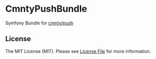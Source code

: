 # CmntyPushBundle
Symfony Bundle for [cmnty/push](https://github.com/cmnty/php-push)

## License

The MIT License (MIT). Please see [License File](LICENSE) for more information.
